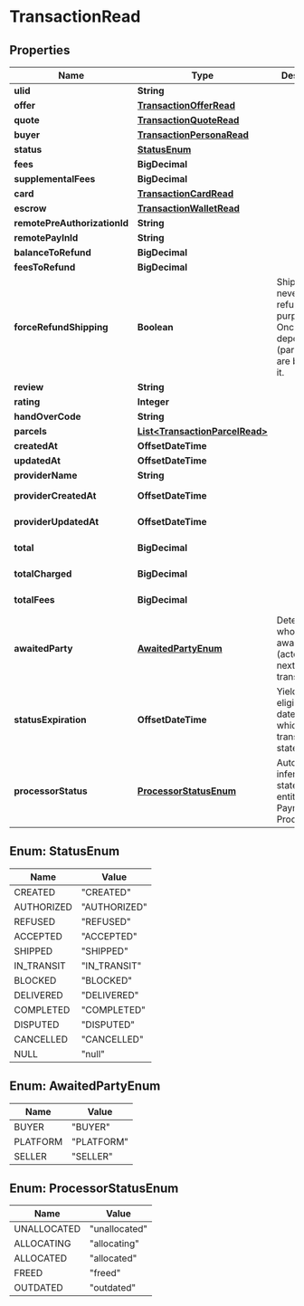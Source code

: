 

# TransactionRead



## Properties

| Name | Type | Description | Notes |
|------------ | ------------- | ------------- | -------------|
|**ulid** | **String** |  |  |
|**offer** | [**TransactionOfferRead**](TransactionOfferRead.md) |  |  |
|**quote** | [**TransactionQuoteRead**](TransactionQuoteRead.md) |  |  |
|**buyer** | [**TransactionPersonaRead**](TransactionPersonaRead.md) |  |  |
|**status** | [**StatusEnum**](#StatusEnum) |  |  [optional] |
|**fees** | **BigDecimal** |  |  [optional] |
|**supplementalFees** | **BigDecimal** |  |  [optional] |
|**card** | [**TransactionCardRead**](TransactionCardRead.md) |  |  [optional] |
|**escrow** | [**TransactionWalletRead**](TransactionWalletRead.md) |  |  [optional] |
|**remotePreAuthorizationId** | **String** |  |  [optional] |
|**remotePayInId** | **String** |  |  [optional] |
|**balanceToRefund** | **BigDecimal** |  |  [optional] |
|**feesToRefund** | **BigDecimal** |  |  [optional] |
|**forceRefundShipping** | **Boolean** | Shipping is never refunded on purpose. Once deposited (parcel), we are billed for it. |  [optional] |
|**review** | **String** |  |  [optional] |
|**rating** | **Integer** |  |  [optional] |
|**handOverCode** | **String** |  |  [optional] |
|**parcels** | [**List&lt;TransactionParcelRead&gt;**](TransactionParcelRead.md) |  |  [optional] |
|**createdAt** | **OffsetDateTime** |  |  |
|**updatedAt** | **OffsetDateTime** |  |  [optional] |
|**providerName** | **String** |  |  [optional] |
|**providerCreatedAt** | **OffsetDateTime** |  |  [optional] [readonly] |
|**providerUpdatedAt** | **OffsetDateTime** |  |  [optional] [readonly] |
|**total** | **BigDecimal** |  |  [optional] [readonly] |
|**totalCharged** | **BigDecimal** |  |  [optional] [readonly] |
|**totalFees** | **BigDecimal** |  |  [optional] [readonly] |
|**awaitedParty** | [**AwaitedPartyEnum**](#AwaitedPartyEnum) | Determine who is awaited (actor) for the next transition |  [optional] [readonly] |
|**statusExpiration** | **OffsetDateTime** | Yield if eligible the date-time at which the transaction state expire. |  [optional] [readonly] |
|**processorStatus** | [**ProcessorStatusEnum**](#ProcessorStatusEnum) | Automagically infer on what state the entity is at the Payment Processor. |  [optional] [readonly] |



## Enum: StatusEnum

| Name | Value |
|---- | -----|
| CREATED | &quot;CREATED&quot; |
| AUTHORIZED | &quot;AUTHORIZED&quot; |
| REFUSED | &quot;REFUSED&quot; |
| ACCEPTED | &quot;ACCEPTED&quot; |
| SHIPPED | &quot;SHIPPED&quot; |
| IN_TRANSIT | &quot;IN_TRANSIT&quot; |
| BLOCKED | &quot;BLOCKED&quot; |
| DELIVERED | &quot;DELIVERED&quot; |
| COMPLETED | &quot;COMPLETED&quot; |
| DISPUTED | &quot;DISPUTED&quot; |
| CANCELLED | &quot;CANCELLED&quot; |
| NULL | &quot;null&quot; |



## Enum: AwaitedPartyEnum

| Name | Value |
|---- | -----|
| BUYER | &quot;BUYER&quot; |
| PLATFORM | &quot;PLATFORM&quot; |
| SELLER | &quot;SELLER&quot; |



## Enum: ProcessorStatusEnum

| Name | Value |
|---- | -----|
| UNALLOCATED | &quot;unallocated&quot; |
| ALLOCATING | &quot;allocating&quot; |
| ALLOCATED | &quot;allocated&quot; |
| FREED | &quot;freed&quot; |
| OUTDATED | &quot;outdated&quot; |



